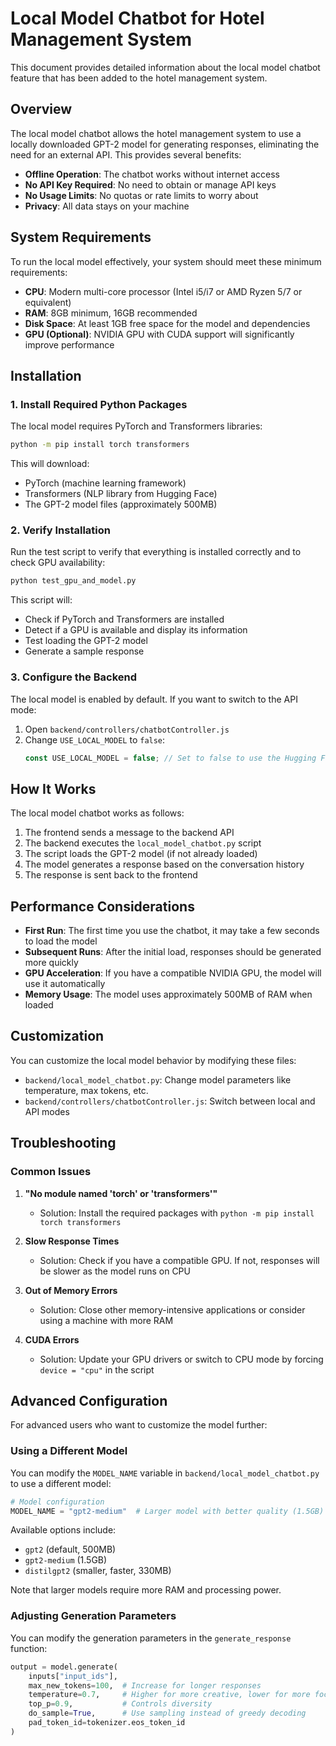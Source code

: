 # Local Model Chatbot for Hotel Management System

This document provides detailed information about the local model chatbot feature that has been added to the hotel management system.

## Overview

The local model chatbot allows the hotel management system to use a locally downloaded GPT-2 model for generating responses, eliminating the need for an external API. This provides several benefits:

- **Offline Operation**: The chatbot works without internet access
- **No API Key Required**: No need to obtain or manage API keys
- **No Usage Limits**: No quotas or rate limits to worry about
- **Privacy**: All data stays on your machine

## System Requirements

To run the local model effectively, your system should meet these minimum requirements:

- **CPU**: Modern multi-core processor (Intel i5/i7 or AMD Ryzen 5/7 or equivalent)
- **RAM**: 8GB minimum, 16GB recommended
- **Disk Space**: At least 1GB free space for the model and dependencies
- **GPU (Optional)**: NVIDIA GPU with CUDA support will significantly improve performance

## Installation

### 1. Install Required Python Packages

The local model requires PyTorch and Transformers libraries:

```bash
python -m pip install torch transformers
```

This will download:
- PyTorch (machine learning framework)
- Transformers (NLP library from Hugging Face)
- The GPT-2 model files (approximately 500MB)

### 2. Verify Installation

Run the test script to verify that everything is installed correctly and to check GPU availability:

```bash
python test_gpu_and_model.py
```

This script will:
- Check if PyTorch and Transformers are installed
- Detect if a GPU is available and display its information
- Test loading the GPT-2 model
- Generate a sample response

### 3. Configure the Backend

The local model is enabled by default. If you want to switch to the API mode:

1. Open `backend/controllers/chatbotController.js`
2. Change `USE_LOCAL_MODEL` to `false`:
   ```javascript
   const USE_LOCAL_MODEL = false; // Set to false to use the Hugging Face API
   ```

## How It Works

The local model chatbot works as follows:

1. The frontend sends a message to the backend API
2. The backend executes the `local_model_chatbot.py` script
3. The script loads the GPT-2 model (if not already loaded)
4. The model generates a response based on the conversation history
5. The response is sent back to the frontend

## Performance Considerations

- **First Run**: The first time you use the chatbot, it may take a few seconds to load the model
- **Subsequent Runs**: After the initial load, responses should be generated more quickly
- **GPU Acceleration**: If you have a compatible NVIDIA GPU, the model will use it automatically
- **Memory Usage**: The model uses approximately 500MB of RAM when loaded

## Customization

You can customize the local model behavior by modifying these files:

- `backend/local_model_chatbot.py`: Change model parameters like temperature, max tokens, etc.
- `backend/controllers/chatbotController.js`: Switch between local and API modes

## Troubleshooting

### Common Issues

1. **"No module named 'torch' or 'transformers'"**
   - Solution: Install the required packages with `python -m pip install torch transformers`

2. **Slow Response Times**
   - Solution: Check if you have a compatible GPU. If not, responses will be slower as the model runs on CPU

3. **Out of Memory Errors**
   - Solution: Close other memory-intensive applications or consider using a machine with more RAM

4. **CUDA Errors**
   - Solution: Update your GPU drivers or switch to CPU mode by forcing `device = "cpu"` in the script

## Advanced Configuration

For advanced users who want to customize the model further:

### Using a Different Model

You can modify the `MODEL_NAME` variable in `backend/local_model_chatbot.py` to use a different model:

```python
# Model configuration
MODEL_NAME = "gpt2-medium"  # Larger model with better quality (1.5GB)
```

Available options include:
- `gpt2` (default, 500MB)
- `gpt2-medium` (1.5GB)
- `distilgpt2` (smaller, faster, 330MB)

Note that larger models require more RAM and processing power.

### Adjusting Generation Parameters

You can modify the generation parameters in the `generate_response` function:

```python
output = model.generate(
    inputs["input_ids"],
    max_new_tokens=100,  # Increase for longer responses
    temperature=0.7,     # Higher for more creative, lower for more focused
    top_p=0.9,           # Controls diversity
    do_sample=True,      # Use sampling instead of greedy decoding
    pad_token_id=tokenizer.eos_token_id
)